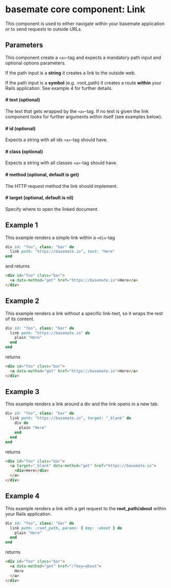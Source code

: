 # basemate core component: Link

This component is used to either navigate within your basemate application or to send requests to outside URLs.

## Parameters

This component create a `<a>`-tag and expects a mandatory path input and optional options parameters.

If the path input is a **string** it creates a link to the outside web.

If the path input is a **symbol** (e.g. :root_path) it creates a route **within** your Rails application. See example 4 for further details.

#### # text (optional)
The text that gets wrapped by the `<a>`-tag. If no text is given the link component looks for further arguments within itself (see examples below).

#### # id (optional)
Expects a string with all ids `<a>`-tag should have.

#### # class (optional)
Expects a string with all classes `<a>`-tag should have.

#### # method (optional, default is get)
The HTTP request method the link should implement.

#### # target (optional, default is nil)
Specify where to open the linked document.

## Example 1
This example renders a simple link within a `<div`-tag

```ruby
div id: "foo", class: "bar" do
  link path: "https://basemate.io", text: "Here"
end
```

and returns

```html
<div id="foo" class="bar">
  <a data-method="get" href="https://basemate.io">Here</a>
</div>
```

## Example 2
This example renders a link without a specific link-text, so it wraps the rest of its content.

```ruby
div id: "foo", class: "bar" do
  link path: "https://basemate.io" do
    plain "Here"
  end
end
```

returns

```html
<div id="foo" class="bar">
  <a data-method="get" href="https://basemate.io">Here</a>
</div>
```

## Example 3
This example renders a link around a div and the link opens in a new tab.

```ruby
div id: "foo", class: "bar" do
  link path: "https://basemate.io", target: "_blank" do
    div do
      plain "Here"
    end
  end
end
```

returns

```html
<div id="foo" class="bar">
  <a target="_blank" data-method="get" href="https://basemate.io">
    <div>Here</div>
  </a>
</div>
```

## Example 4
This example renders a link with a get request to the **root_path/about** within your Rails application.

```ruby
div id: "foo", class: "bar" do
  link path: :root_path, params: { key: :about } do
    plain "Here"
  end
end
```

returns

```html
<div id="foo" class="bar">
  <a data-method="get" href="/?key=about">
    Here
  </a>
</div>
```
